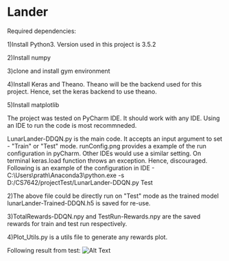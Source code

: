 # Lander
Required dependencies:

1)Install Python3. Version used in this project is 3.5.2

2)Install numpy

3)clone and install gym environment

4)Install Keras and Theano. Theano will be the backend used for this project. Hence, set the keras backend to use theano.

5)Install matplotlib

The project was tested on PyCharm IDE. It should work with any IDE. Using an IDE to run the code is most recommneded.

LunarLander-DDQN.py is the main code. It accepts an input argument to set - "Train" or "Test" mode. runConfig.png provides a example of the run configuration in pyCharm. Other IDEs would use a similar setting. On terminal keras.load function throws an exception. Hence, discouraged.
Following is an example of the configuration in IDE - C:\Users\prath\Anaconda3\python.exe -s D:/CS7642/projectTest/LunarLander-DDQN.py Test

2)The above file could be directly run on "Test" mode as the trained model lunarLander-Trained-DDQN.h5 is saved for re-use.

3)TotalRewards-DDQN.npy and TestRun-Rewards.npy are the saved rewards for train and test run respectively.

4)Plot_Utils.py is a utils file to generate any rewards plot.

Following result from test:
![Alt Text](https://j.gifs.com/59MoOB.gif)
